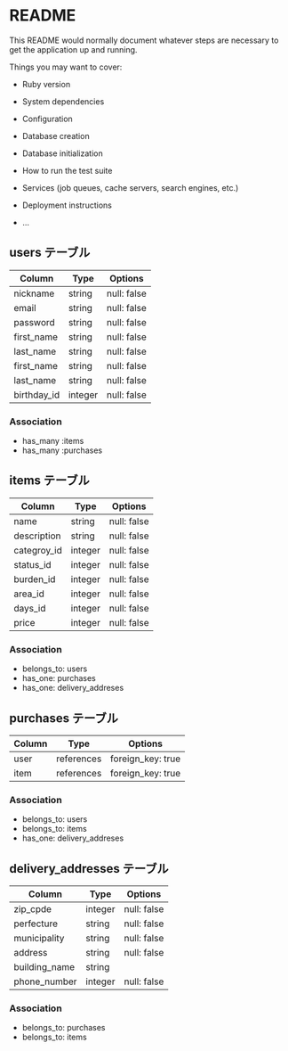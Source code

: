 # README

This README would normally document whatever steps are necessary to get the
application up and running.

Things you may want to cover:

* Ruby version

* System dependencies

* Configuration

* Database creation

* Database initialization

* How to run the test suite

* Services (job queues, cache servers, search engines, etc.)

* Deployment instructions

* ...

## users テーブル

| Column      | Type    | Options     |
| ----------- | ------- | ----------- |
| nickname    | string  | null: false |
| email       | string  | null: false |
| password    | string  | null: false |
| first_name  | string  | null: false |
| last_name   | string  | null: false |
| first_name  | string  | null: false |
| last_name   | string  | null: false |
| birthday_id | integer | null: false |

### Association

- has_many :items
- has_many :purchases

## items テーブル

| Column      | Type    | Options     |
| ----------- | ------- | ----------- |
| name        | string  | null: false |
| description | string  | null: false |
| categroy_id | integer | null: false |
| status_id   | integer | null: false |
| burden_id   | integer | null: false |
| area_id     | integer | null: false |
| days_id     | integer | null: false |
| price       | integer | null: false |

### Association

- belongs_to: users
- has_one: purchases
- has_one: delivery_addreses

## purchases テーブル

| Column | Type       | Options           |
| ------ | ---------- | ----------------- |
| user   | references | foreign_key: true |
| item   | references | foreign_key: true |


### Association

- belongs_to: users
- belongs_to: items
- has_one: delivery_addreses

## delivery_addresses テーブル

| Column        | Type    | Options     |
| ------------- | ------- | ----------- |
| zip_cpde      | integer | null: false |
| perfecture    | string  | null: false |
| municipality  | string  | null: false |
| address       | string  | null: false |
| building_name | string  |             |
| phone_number  | integer | null: false |

### Association

- belongs_to: purchases
- belongs_to: items